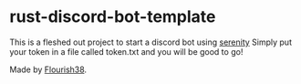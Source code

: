 # rust-discord-bot-template

This is a fleshed out project to start a discord bot using [serenity](https://github.com/serenity-rs/serenity)
Simply put your token in a file called token.txt and you will be good to go!

Made by [Flourish38](https://github.com/Flourish38).